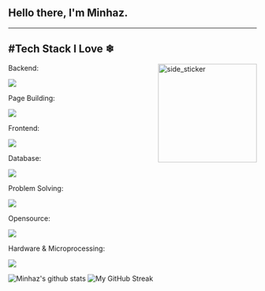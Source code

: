 <h2>Hello there, I'm Minhaz.</h2>
<hr>
<h2>#Tech Stack I Love ❄</h2><img align="right" width="200px" height="200px" alt="side_sticker" src="https://camo.githubusercontent.com/ffbf71edb9eb65671926a8cc42a5a740bf5b799a9b93699a3a0de76e1793a80b/68747470733a2f2f6d656469612e67697068792e636f6d2f6d656469612f54456e586b637348725034596564436868412f67697068792e676966" data-canonical-src="https://media.giphy.com/media/TEnXkcsHrP4YedChhA/giphy.gif" style="max-width: 100%;">
<p align="left"> <p>Backend:</p>
  <a href="https://skillicons.dev"> 
    <img src="https://skillicons.dev/icons?i=nodejs,express,php,py" />
  </a>
</p>

<p align="left"> <p>Page Building:</p>
  <a href="https://skillicons.dev"> 
    <img src="https://skillicons.dev/icons?i=bootstrap,css,html" />
  </a>
</p>


<p align="left"> <p>Frontend:</p>
  <a href="https://skillicons.dev"> 
    <img src="https://skillicons.dev/icons?i=react,nextjs,vue,nuxtjs,tailwind" />
  </a>
</p>

<p align="left"> <p>Database:</p>
  <a href="https://skillicons.dev"> 
    <img src="https://skillicons.dev/icons?i=mongodb,mysql,postgres" />
  </a>
</p>
<p align="left"> <p>Problem Solving:</p>
  <a href="https://skillicons.dev"> 
    <img src="https://skillicons.dev/icons?i=nodejs,js,java,py, php, cpp" />
  </a>
</p>
<p align="left"> <p>Opensource:</p>
  <a href="https://skillicons.dev"> 
    <img src="https://skillicons.dev/icons?i=wordpress " />
  </a>
</p>

<p align="left"> <p>Hardware & Microprocessing:</p>
  <a href="https://skillicons.dev"> 
    <img src="https://skillicons.dev/icons?i=arduino,raspberrypi" />
  </a>
</p>


![Minhaz's github stats](https://github-readme-stats.vercel.app/api?username=Minhaz-864&show_icons=true&count_private=true&theme=synthwave&hide=contribs) ![My GitHub Streak](https://github-readme-streak-stats.herokuapp.com/?user=Minhaz-864&theme=dracula)
